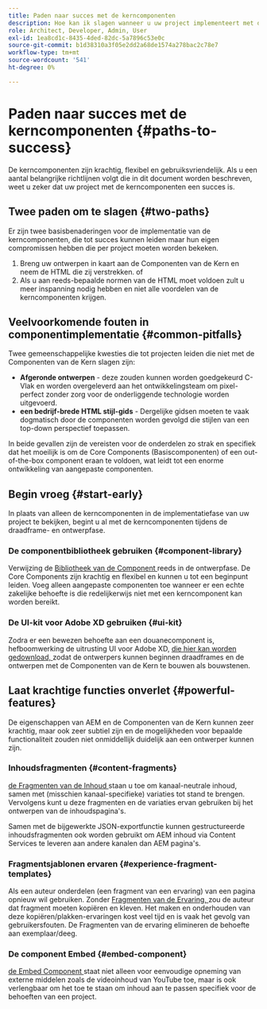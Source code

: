 ```yaml
---
title: Paden naar succes met de kerncomponenten
description: Hoe kan ik slagen wanneer u uw project implementeert met de Core Components
role: Architect, Developer, Admin, User
exl-id: 1ea8cd1c-8435-4ded-82dc-5a7896c53e0c
source-git-commit: b1d38310a3f05e2dd2a68de1574a278bac2c78e7
workflow-type: tm+mt
source-wordcount: '541'
ht-degree: 0%

---
```



# Paden naar succes met de kerncomponenten {#paths-to-success}

De kerncomponenten zijn krachtig, flexibel en gebruiksvriendelijk. Als u een aantal belangrijke richtlijnen volgt die in dit document worden beschreven, weet u zeker dat uw project met de kerncomponenten een succes is.

## Twee paden om te slagen {#two-paths}

Er zijn twee basisbenaderingen voor de implementatie van de kerncomponenten, die tot succes kunnen leiden maar hun eigen compromissen hebben die per project moeten worden bekeken.

1. Breng uw ontwerpen in kaart aan de Componenten van de Kern en neem de HTML die zij verstrekken. of
1. Als u aan reeds-bepaalde normen van de HTML moet voldoen zult u meer inspanning nodig hebben en niet alle voordelen van de kerncomponenten krijgen.

## Veelvoorkomende fouten in componentimplementatie {#common-pitfalls}

Twee gemeenschappelijke kwesties die tot projecten leiden die niet met de Componenten van de Kern slagen zijn:

* **Afgeronde ontwerpen** - deze zouden kunnen worden goedgekeurd C-Vlak en worden overgeleverd aan het ontwikkelingsteam om pixel-perfect zonder zorg voor de onderliggende technologie worden uitgevoerd.
* **een bedrijf-brede HTML stijl-gids** - Dergelijke gidsen moeten te vaak dogmatisch door de componenten worden gevolgd die stijlen van een top-down perspectief toepassen.

In beide gevallen zijn de vereisten voor de onderdelen zo strak en specifiek dat het moeilijk is om de Core Components (Basiscomponenten) of een out-of-the-box component eraan te voldoen, wat leidt tot een enorme ontwikkeling van aangepaste componenten.

## Begin vroeg {#start-early}

In plaats van alleen de kerncomponenten in de implementatiefase van uw project te bekijken, begint u al met de kerncomponenten tijdens de draadframe- en ontwerpfase.

### De componentbibliotheek gebruiken {#component-library}

Verwijzing de [ Bibliotheek van de Component ](https://adobe.com/go/aem_cmp_library) reeds in de ontwerpfase. De Core Components zijn krachtig en flexibel en kunnen u tot een beginpunt leiden. Voeg alleen aangepaste componenten toe wanneer er een echte zakelijke behoefte is die redelijkerwijs niet met een kerncomponent kan worden bereikt.

### De UI-kit voor Adobe XD gebruiken {#ui-kit}

Zodra er een bewezen behoefte aan een douanecomponent is, hefboomwerking de uitrusting UI voor Adobe XD, [ die hier kan worden gedownload, ](https://experienceleague.adobe.com/docs/experience-manager-learn/assets/AEM-CoreComponents-UI-Kit.xd) zodat de ontwerpers kunnen beginnen draadframes en de ontwerpen met de Componenten van de Kern te bouwen als bouwstenen.

## Laat krachtige functies onverlet {#powerful-features}

De eigenschappen van AEM en de Componenten van de Kern kunnen zeer krachtig, maar ook zeer subtiel zijn en de mogelijkheden voor bepaalde functionaliteit zouden niet onmiddellijk duidelijk aan een ontwerper kunnen zijn.

### Inhoudsfragmenten {#content-fragments}

[ de Fragmenten van de Inhoud ](https://experienceleague.adobe.com/docs/experience-manager-cloud-service/sites/authoring/fundamentals/content-fragments.html) staan u toe om kanaal-neutrale inhoud, samen met (misschien kanaal-specifieke) variaties tot stand te brengen. Vervolgens kunt u deze fragmenten en de variaties ervan gebruiken bij het ontwerpen van de inhoudspagina&#39;s.

Samen met de bijgewerkte JSON-exportfunctie kunnen gestructureerde inhoudsfragmenten ook worden gebruikt om AEM inhoud via Content Services te leveren aan andere kanalen dan AEM pagina&#39;s.

### Fragmentsjablonen ervaren {#experience-fragment-templates}

Als een auteur onderdelen (een fragment van een ervaring) van een pagina opnieuw wil gebruiken. Zonder [ Fragmenten van de Ervaring, ](https://experienceleague.adobe.com/docs/experience-manager-cloud-service/sites/authoring/fundamentals/experience-fragments.html) zou de auteur dat fragment moeten kopiëren en kleven. Het maken en onderhouden van deze kopiëren/plakken-ervaringen kost veel tijd en is vaak het gevolg van gebruikersfouten. De Fragmenten van de ervaring elimineren de behoefte aan exemplaar/deeg.

### De component Embed {#embed-component}

[ de Embed Component ](/help/components/embed.md) staat niet alleen voor eenvoudige opneming van externe middelen zoals de videoinhoud van YouTube toe, maar is ook verlengbaar om het toe te staan om inhoud aan te passen specifiek voor de behoeften van een project.
